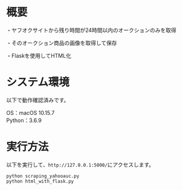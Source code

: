 # 概要

・ヤフオクサイトから残り時間が24時間以内のオークションのみを取得

・そのオークション商品の画像を取得して保存

・Flaskを使用してHTML化


# システム環境

以下で動作確認済みです。

OS：macOS 10.15.7  
Python：3.6.9


# 実行方法

以下を実行して、`http://127.0.0.1:5000/`にアクセスします。

```
python scraping_yahooauc.py
python html_with_flask.py
```
